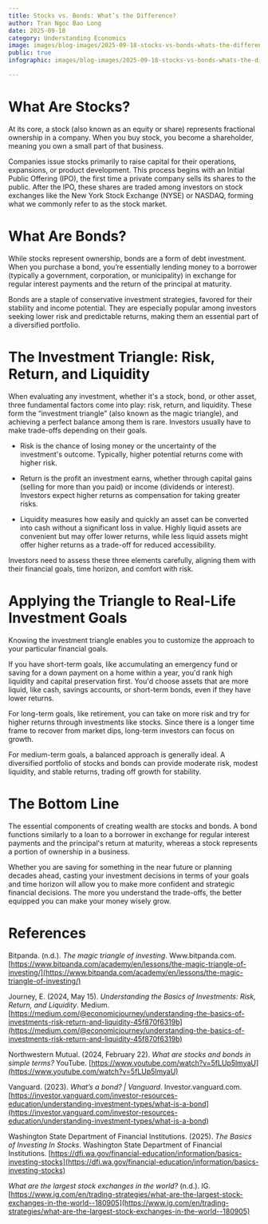 ```yaml
---
title: Stocks vs. Bonds: What’s the Difference?
author: Tran Ngoc Bao Long
date: 2025-09-18
category: Understanding Economics
image: images/blog-images/2025-09-18-stocks-vs-bonds-whats-the-difference/post-image.png
public: true
infographic: images/blog-images/2025-09-18-stocks-vs-bonds-whats-the-difference/infographic.png

---
```


# What Are Stocks?

At its core, a stock (also known as an equity or share) represents fractional ownership in a company. When you buy stock, you become a shareholder, meaning you own a small part of that business.

Companies issue stocks primarily to raise capital for their operations, expansions, or product development. This process begins with an Initial Public Offering (IPO), the first time a private company sells its shares to the public. After the IPO, these shares are traded among investors on stock exchanges like the New York Stock Exchange (NYSE) or NASDAQ, forming what we commonly refer to as the stock market.

# What Are Bonds?

While stocks represent ownership, bonds are a form of debt investment. When you purchase a bond, you’re essentially lending money to a borrower (typically a government, corporation, or municipality) in exchange for regular interest payments and the return of the principal at maturity.

Bonds are a staple of conservative investment strategies, favored for their stability and income potential. They are especially popular among investors seeking lower risk and predictable returns, making them an essential part of a diversified portfolio.

# The Investment Triangle: Risk, Return, and Liquidity

When evaluating any investment, whether it's a stock, bond, or other asset, three fundamental factors come into play: risk, return, and liquidity. These form the “investment triangle” (also known as the magic triangle), and achieving a perfect balance among them is rare. Investors usually have to make trade-offs depending on their goals.

* Risk is the chance of losing money or the uncertainty of the investment's outcome. Typically, higher potential returns come with higher risk.

* Return is the profit an investment earns, whether through capital gains (selling for more than you paid) or income (dividends or interest). Investors expect higher returns as compensation for taking greater risks.

* Liquidity measures how easily and quickly an asset can be converted into cash without a significant loss in value. Highly liquid assets are convenient but may offer lower returns, while less liquid assets might offer higher returns as a trade-off for reduced accessibility.

Investors need to assess these three elements carefully, aligning them with their financial goals, time horizon, and comfort with risk.

# Applying the Triangle to Real-Life Investment Goals

Knowing the investment triangle enables you to customize the approach to your particular financial goals.

If you have short-term goals, like accumulating an emergency fund or saving for a down payment on a home within a year, you'd rank high liquidity and capital preservation first. You'd choose assets that are more liquid, like cash, savings accounts, or short-term bonds, even if they have lower returns.

For long-term goals, like retirement, you can take on more risk and try for higher returns through investments like stocks. Since there is a longer time frame to recover from market dips, long-term investors can focus on growth.

For medium-term goals, a balanced approach is generally ideal. A diversified portfolio of stocks and bonds can provide moderate risk, modest liquidity, and stable returns, trading off growth for stability.

# The Bottom Line

The essential components of creating wealth are stocks and bonds. A bond functions similarly to a loan to a borrower in exchange for regular interest payments and the principal's return at maturity, whereas a stock represents a portion of ownership in a business.

Whether you are saving for something in the near future or planning decades ahead, casting your investment decisions in terms of your goals and time horizon will allow you to make more confident and strategic financial decisions. The more you understand the trade-offs, the better equipped you can make your money wisely grow.

# References

Bitpanda. (n.d.). *The magic triangle of investing*. Www.bitpanda.com. [https://www.bitpanda.com/academy/en/lessons/the-magic-triangle-of-investing/](https://www.bitpanda.com/academy/en/lessons/the-magic-triangle-of-investing/) 

Journey, E. (2024, May 15). *Understanding the Basics of Investments: Risk, Return, and Liquidity*. Medium. [https://medium.com/@economicjourney/understanding-the-basics-of-investments-risk-return-and-liquidity-45f870f6319b](https://medium.com/@economicjourney/understanding-the-basics-of-investments-risk-return-and-liquidity-45f870f6319b)  

Northwestern Mutual. (2024, February 22). *What are stocks and bonds in simple terms?* YouTube. [https://www.youtube.com/watch?v=5fLUp5lmyaU](https://www.youtube.com/watch?v=5fLUp5lmyaU)  

Vanguard. (2023). *What’s a bond? | Vanguard*. Investor.vanguard.com. [https://investor.vanguard.com/investor-resources-education/understanding-investment-types/what-is-a-bond](https://investor.vanguard.com/investor-resources-education/understanding-investment-types/what-is-a-bond)  

Washington State Department of Financial Institutions. (2025). *The Basics of Investing In Stocks*. Washington State Department of Financial Institutions. [https://dfi.wa.gov/financial-education/information/basics-investing-stocks](https://dfi.wa.gov/financial-education/information/basics-investing-stocks)  

*What are the largest stock exchanges in the world?* (n.d.). IG. [https://www.ig.com/en/trading-strategies/what-are-the-largest-stock-exchanges-in-the-world--180905](https://www.ig.com/en/trading-strategies/what-are-the-largest-stock-exchanges-in-the-world--180905)
